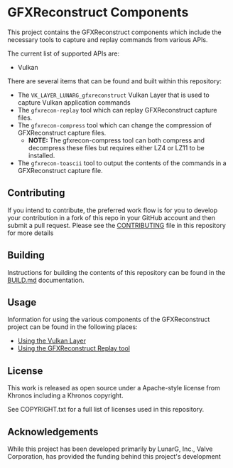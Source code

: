 # GFXReconstruct Components

This project contains the GFXReconstruct components which include
the necessary tools to capture and replay commands from various
APIs.

The current list of supported APIs are:
 * Vulkan
 
There are several items that can be found and built within this repository:

 * The `VK_LAYER_LUNARG_gfxreconstruct` Vulkan Layer that is used to capture
   Vulkan application commands
 * The `gfxrecon-replay` tool which can replay GFXReconstruct capture files.
 * The `gfxrecon-compress` tool which can change the compression of
   GFXReconstruct capture files.
   * **NOTE:** The gfxrecon-compress tool can both compress and decompress
     these files but requires either LZ4 or LZ11 to be installed.
 * The `gfxrecon-toascii` tool to output the contents of the commands in a
   GFXReconstruct capture file.


## Contributing

If you intend to contribute, the preferred work flow is for you to develop
your contribution in a fork of this repo in your GitHub account and then
submit a pull request.
Please see the [CONTRIBUTING](CONTRIBUTING.md) file in this repository for
more details


## Building

Instructions for building the contents of this repository can be found in
the [BUILD.md](BUILD.md) documentation.


## Usage

Information for using the various components of the GFXReconstruct project
can be found in the following places:

* [Using the Vulkan Layer](layer/README.md)
* [Using the GFXReconstruct Replay tool](tools/replay/README.md)


## License

This work is released as open source under a Apache-style license from
Khronos including a Khronos copyright.

See COPYRIGHT.txt for a full list of licenses used in this repository.


## Acknowledgements
While this project has been developed primarily by LunarG, Inc., 
Valve Corporation, has provided the funding behind this project's development
